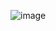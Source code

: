 ![image](https://user-images.githubusercontent.com/69250166/146096031-88881bcc-d9ea-438c-be00-5416b0ec8d16.png)
